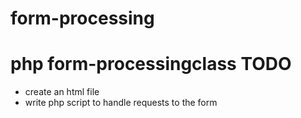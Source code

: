 # form-processing
php form-processingclass
TODO
====
- create an html file
- write php script to handle requests to the form
